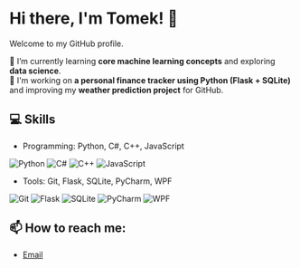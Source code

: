 # Hi there, I'm Tomek! 👋  
Welcome to my GitHub profile.

🌱 I’m currently learning **core machine learning concepts** and exploring **data science**.  
💼 I'm working on **a personal finance tracker using Python (Flask + SQLite)** and improving my **weather prediction project** for GitHub.  

## 💻 Skills  
- Programming: Python, C#, C++, JavaScript

![Python](https://img.shields.io/badge/-Python-3776AB?logo=python&logoColor=white&style=flat-square)
![C#](https://img.shields.io/badge/-C%23-239120?logo=c-sharp&logoColor=white&style=flat-square)
![C++](https://img.shields.io/badge/-C++-00599C?logo=cplusplus&logoColor=white&style=flat-square)
![JavaScript](https://img.shields.io/badge/-JavaScript-F7DF1E?logo=javascript&logoColor=black&style=flat-square)

- Tools: Git, Flask, SQLite, PyCharm, WPF

  
![Git](https://img.shields.io/badge/-Git-F05032?logo=git&logoColor=white&style=flat-square)
![Flask](https://img.shields.io/badge/-Flask-000000?logo=flask&logoColor=white&style=flat-square)
![SQLite](https://img.shields.io/badge/-SQLite-003B57?logo=sqlite&logoColor=white&style=flat-square)
![PyCharm](https://img.shields.io/badge/-PyCharm-000000?logo=pycharm&logoColor=white&style=flat-square)
![WPF](https://img.shields.io/badge/-WPF-5C2D91?logo=.net&logoColor=white&style=flat-square)


## 📫 How to reach me:
- [Email](mailto:tomasznajduch212@gmail.com)
  
<!--## 📈 GitHub Stats  
![Your GitHub Stats](https://github-readme-stats.vercel.app/api?username=your-username&show_icons=true&theme=radical)  


- [LinkedIn](https://linkedin.com/in/your-profile)  
  


![GitHub Stats](https://github-readme-stats.vercel.app/api?username=tomnaj&show_icons=true&theme=radical)

![GitHub Contributions](https://activity-graph.herokuapp.com/graph?username=tomnaj&theme=dracula)

![Python](https://img.shields.io/badge/-Python-3776AB?style=flat-square&logo=python&logoColor=white)-->
